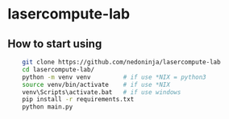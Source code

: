 # lasercompute-lab

## How to start using 
``` bash
    git clone https://github.com/nedoninja/lasercompute-lab
    cd lasercompute-lab/
    python -m venv venv         # if use *NIX = python3      
    source venv/bin/activate    # if use *NIX
    venv\Scripts\activate.bat   # if use windows
    pip install -r requirements.txt
    python main.py
```
